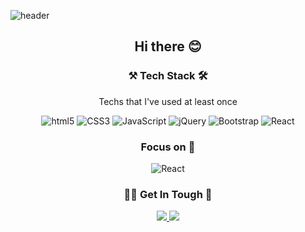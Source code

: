 
![header](https://capsule-render.vercel.app/api?type=Soft&color=faf0e4&height=200&section=header&text=ChaEunmi&fontSize=90&animation=fadeIn&fontColor=eda3a1)

<div align="center">
 <h2>Hi there 😊</h2>
 
 <h3>⚒ Tech Stack 🛠</h3>
 <p>Techs that I've used at least once</p>
 
 ![html5](http://img.shields.io/badge/-HTML5-eda3a1?style=flat-square&logo=html5&logoColor="black"/)
 ![CSS3](http://img.shields.io/badge/-CSS3-f7be62?style=flat-square&logo=css3&logoColor="black"/)
 ![JavaScript](http://img.shields.io/badge/-JavaScript-fff833?style=flat-square&logo=javascript&logoColor="black"/)
 ![jQuery](http://img.shields.io/badge/-jQuery-58f983?style=flat-square&logo=jquery&logoColor="black"/)
 ![Bootstrap](http://img.shields.io/badge/-Bootstrap-14dce3?style=flat-square&logo=bootstrap&logoColor="black"/)
 ![React](http://img.shields.io/badge/-React-007dff?style=flat-square&logo=react&logoColor="black"/)
 <br>
  <h3>Focus on 🔎</h3>

 ![React](http://img.shields.io/badge/-React-007dff?style=flat-square&logo=react&logoColor="black"/)
 
  <h3> 🙋‍♂️ Get In Tough 🙋‍ </h3>
  <a href="https://mail.naver.com/write">
    <img src="http://img.shields.io/badge/Email-eda3a1?style=flat-square&logo=naver&logoColor=black&link=https://mail.naver.com/write">
 </a>
    <a href="https://www.instagram.com/em_charming/">
    <img src="http://img.shields.io/badge/Instagram-007dff?style=flat-square&logo=instagram&logoColor=black&link=https://www.instagram.com/em_charming/">
    </a>
</div>
